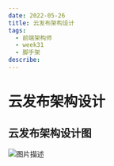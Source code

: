 ```yaml
---
date: 2022-05-26
title: 云发布架构设计
tags:
  - 前端架构师
  - week31
  - 脚手架
describe:
---
```




# 云发布架构设计



## 云发布架构设计图

![图片描述](https://oss.filway.cn/filway-blog/60fc103108b2e86b03581600.jpg)